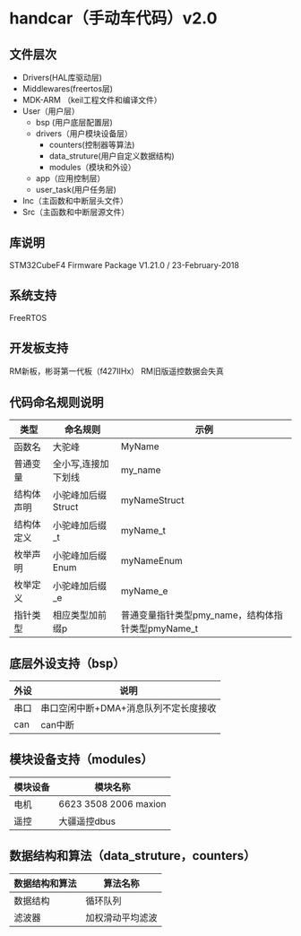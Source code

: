 # handcar（手动车代码）v2.0

## 文件层次

* Drivers(HAL库驱动层)
* Middlewares(freertos层)
* MDK-ARM （keil工程文件和编译文件）
* User（用户层）
  + bsp (用户底层配置层)
  + drivers（用户模块设备层）
    - counters(控制器等算法)
    - data_struture(用户自定义数据结构)
    - modules（模块和外设）
  + app（应用控制层）
  + user_task(用户任务层)
* Inc（主函数和中断层头文件）
* Src（主函数和中断层源文件）

## 库说明

STM32CubeF4 Firmware Package V1.21.0 / 23-February-2018

## 系统支持

FreeRTOS

## 开发板支持

RM新板，彬哥第一代板（f427IIHx）
RM旧版遥控数据会失真
## 代码命名规则说明

类型|命名规则|示例
-|-|-
 函数名|大驼峰|MyName
 普通变量|全小写,连接加下划线|my_name
 结构体声明|小驼峰加后缀Struct|myNameStruct
 结构体定义|小驼峰加后缀_t|myName_t
 枚举声明|小驼峰加后缀Enum|myNameEnum
 枚举定义|小驼峰加后缀_e|myName_e
 指针类型|相应类型加前缀p|普通变量指针类型pmy_name，结构体指针类型pmyName_t

## 底层外设支持（bsp）

外设|说明
-|-
串口|串口空闲中断+DMA+消息队列不定长度接收
can|can中断

## 模块设备支持（modules）

模块设备|模块名称
-|-
电机|6623  3508  2006	maxion
遥控|大疆遥控dbus

## 数据结构和算法（data_struture，counters）

数据结构和算法|算法名称
-|-
数据结构|循环队列
滤波器|加权滑动平均滤波
